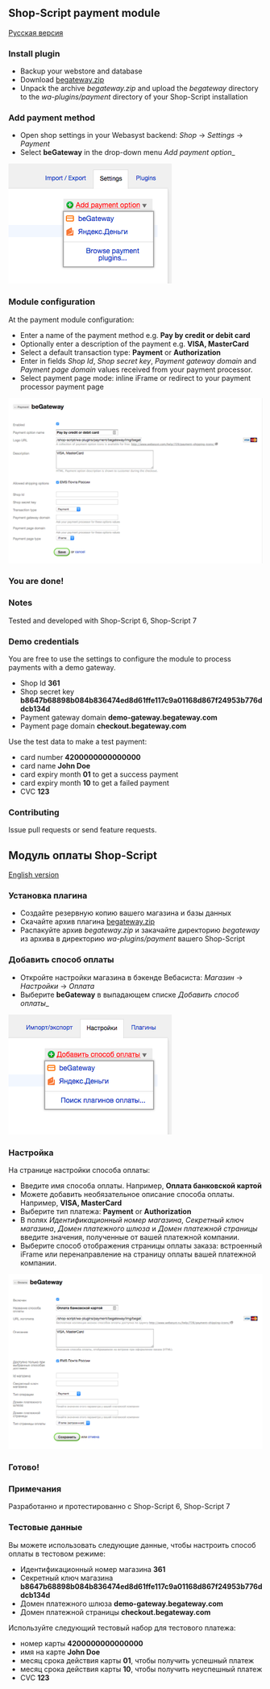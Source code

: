 ## Shop-Script payment module

[Русская версия](#Модуль-оплаты-shop-script)

### Install plugin

  * Backup your webstore and database
  * Download [begateway.zip](https://github.com/BeGateway/shop-script-payment-module/raw/master/begateway.zip)
  * Unpack the archive _begateway.zip_ and upload the _begateway_ directory to the _wa-plugins/payment_ directory of your Shop-Script installation

### Add payment method

  * Open shop settings in your Webasyst backend: _Shop_ &#8594; _Settings_ &#8594; _Payment_
  * Select __beGateway__ in the drop-down menu _Add payment option__

![Add payment option](https://github.com/BeGateway/shop-script-payment-module/raw/master/doc/add-payment-option.png)

### Module configuration

At the payment module configuration:

  * Enter a name of the payment method e.g. __Pay by credit or debit card__
  * Optionally enter a description of the payment e.g. __VISA,
    MasterCard__
  * Select a default transaction type: __Payment__ or __Authorization__
  * Enter in fields _Shop Id_, _Shop secret key_, _Payment gateway domain_ and _Payment page domain_ values received from your payment processor.
  * Select payment page mode: inline iFrame or redirect to your payment processor payment page

![Module configuration](https://github.com/BeGateway/shop-script-payment-module/raw/master/doc/module-configuration.png)

### You are done!

### Notes

Tested and developed with Shop-Script 6, Shop-Script 7

### Demo credentials

You are free to use the settings to configure the module to process
payments with a demo gateway.

  * Shop Id __361__
  * Shop secret key __b8647b68898b084b836474ed8d61ffe117c9a01168d867f24953b776ddcb134d__
  * Payment gateway domain __demo-gateway.begateway.com__
  * Payment page domain __checkout.begateway.com__


Use the test data to make a test payment:

  * card number __4200000000000000__
  * card name __John Doe__
  * card expiry month __01__ to get a success payment
  * card expiry month __10__ to get a failed payment
  * CVC __123__

### Contributing

Issue pull requests or send feature requests.


## Модуль оплаты Shop-Script

[English version](#shop-script-payment-module)

### Установка плагина

  * Создайте резервную копию вашего магазина и базы данных
  * Скачайте архив плагина [begateway.zip](https://github.com/BeGateway/shop-script-payment-module/raw/master/begateway.zip)
  * Распакуйте архив _begateway.zip_ и закачайте директорию _begateway_ из архива в директорию _wa-plugins/payment_ вашего Shop-Script

### Добавить способ оплаты

  * Откройте настройки магазина в бэкенде Вебасиста: _Магазин_ &#8594; _Настройки_ &#8594; _Оплата_
  * Выберите __beGateway__ в выпадающем списке _Добавить способ оплаты__

![Добавить способ оплаты](https://github.com/BeGateway/shop-script-payment-module/raw/master/doc/add-payment-option-ru.png)

### Настройка

На странице настройки способа оплаты:

  * Введите имя способа оплаты. Например, __Оплата банковской картой__
  * Можете добавить необязательное описание способа оплаты. Например, __VISA,
    MasterCard__
  * Выберите тип платежа: __Payment__ or __Authorization__
  * В полях _Идентификационный номер магазина_, _Секретный ключ магазина_, _Домен платежного шлюза_ и _Домен платежной страницы_ введите значения, полученные от вашей платежной компании.
  * Выберите способ отображения страницы оплаты заказа: встроенный iFrame или перенаправление на страницу оплаты вашей платежной компании.

![Настройка способа оплаты](https://github.com/BeGateway/shop-script-payment-module/raw/master/doc/module-configuration-ru.png)

### Готово!

### Примечания

Разработанно и протестированно с Shop-Script 6, Shop-Script 7

### Тестовые данные

Вы можете использовать следующие данные, чтобы настроить способ оплаты в
тестовом режиме:

  * Идентификационный номер магазина __361__
  * Секретный ключ магазина __b8647b68898b084b836474ed8d61ffe117c9a01168d867f24953b776ddcb134d__
  * Домен платежного шлюза __demo-gateway.begateway.com__
  * Домен платежной страницы __checkout.begateway.com__


Используйте следующий тестовый набор для тестового платежа:

  * номер карты __4200000000000000__
  * имя на карте __John Doe__
  * месяц срока действия карты __01__, чтобы получить успешный платеж
  * месяц срока действия карты __10__, чтобы получить неуспешный платеж
  * CVC __123__
